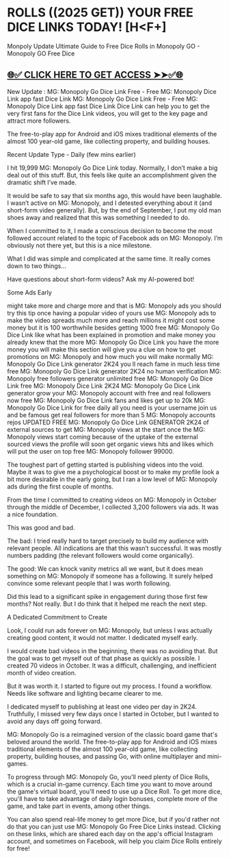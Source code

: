 # ROLLS ((2025 GET)) YOUR FREE DICE LINKS TODAY! [H<F+]

Monpoly Update Ultimate Guide to Free Dice Rolls in Monopoly GO - Monopoly GO Free Dice

 

## [🌐✅ CLICK HERE TO GET ACCESS ➤➤✅🌐](https://cutli.me/Mpldk)

 

New Update : MG: Monopoly Go Dice Link Free - Free MG: Monopoly Dice Link app fast Dice Link MG: Monopoly Go Dice Link Free - Free MG: Monopoly Dice Link app fast Dice Link Dice Link can help you to get the very first fans for the Dice Link videos, you will get to the key page and attract more followers.

 

The free-to-play app for Android and iOS mixes traditional elements of the almost 100 year-old game, like collecting property, and building houses.


Recent Update Type - Daily (few mins earlier)

I hit 19,999 MG: Monopoly Go Dice Link today. Normally, I don’t make a big deal out of this stuff. But, this feels like quite an accomplishment given the dramatic shift I’ve made.


It would be safe to say that six months ago, this would have been laughable. I wasn’t active on MG: Monopoly, and I detested everything about it (and short-form video generally). But, by the end of September, I put my old man shoes away and realized that this was something I needed to do.


When I committed to it, I made a conscious decision to become the most followed account related to the topic of Facebook ads on MG: Monopoly. I’m obviously not there yet, but this is a nice milestone.


What I did was simple and complicated at the same time. It really comes down to two things…


Have questions about short-form videos? Ask my AI-powered bot!


Some Ads Early

might take more and charge more and that is MG: Monopoly ads you should try this tip once having a popular video of yours use MG: Monopoly ads to make the video spreads much more and reach millions it might cost some money but it is 100 worthwhile besides getting 1000 free MG: Monopoly Go Dice Link like what has been explained in promotion and make money you already knew that the more MG: Monopoly Go Dice Link you have the more money you will make this section will give you a clue on how to get promotions on MG: Monopoly and how much you will make normally MG: Monopoly Go Dice Link generator 2K24 you ll reach fame in much less time free MG: Monopoly Go Dice Link generator 2K24 no human verification MG: Monopoly free followers generator unlimited free MG: Monopoly Go Dice Link free MG: Monopoly Dice Link 2K24 MG: Monopoly Go Dice Link generator grow your MG: Monopoly account with free and real followers now free MG: Monopoly Go Dice Link fans and likes get up to 20k MG: Monopoly Go Dice Link for free daily all you need is your username join us and be famous get real followers for more than 5 MG: Monopoly accounts rejos UPDATED FREE MG: Monopoly Go Dice Link GENERATOR 2K24 of external sources to get MG: Monopoly views at the start once the MG: Monopoly views start coming because of the uptake of the external sourced views the profile will soon get organic views hits and likes which will put the user on top free MG: Monopoly follower 99000.


The toughest part of getting started is publishing videos into the void. Maybe it was to give me a psychological boost or to make my profile look a bit more desirable in the early going, but I ran a low level of MG: Monopoly ads during the first couple of months.


From the time I committed to creating videos on MG: Monopoly in October through the middle of December, I collected 3,200 followers via ads. It was a nice foundation.


This was good and bad.


The bad: I tried really hard to target precisely to build my audience with relevant people. All indications are that this wasn’t successful. It was mostly numbers padding (the relevant followers would come organically).


The good: We can knock vanity metrics all we want, but it does mean something on MG: Monopoly if someone has a following. It surely helped convince some relevant people that I was worth following.


Did this lead to a significant spike in engagement during those first few months? Not really. But I do think that it helped me reach the next step.


A Dedicated Commitment to Create

Look, I could run ads forever on MG: Monopoly, but unless I was actually creating good content, it would not matter. I dedicated myself early.


I would create bad videos in the beginning, there was no avoiding that. But the goal was to get myself out of that phase as quickly as possible. I created 70 videos in October. It was a difficult, challenging, and inefficient month of video creation.


But it was worth it. I started to figure out my process. I found a workflow. Needs like software and lighting became clearer to me.


I dedicated myself to publishing at least one video per day in 2K24. Truthfully, I missed very few days once I started in October, but I wanted to avoid any days off going forward.


MG: Monopoly Go is a reimagined version of the classic board game that's beloved around the world. The free-to-play app for Android and iOS mixes traditional elements of the almost 100 year-old game, like collecting property, building houses, and passing Go, with online multiplayer and mini-games.


To progress through MG: Monopoly Go, you'll need plenty of Dice Rolls, which is a crucial in-game currency. Each time you want to move around the game's virtual board, you'll need to use up a Dice Roll. To get more dice, you'll have to take advantage of daily login bonuses, complete more of the game, and take part in events, among other things.


You can also spend real-life money to get more Dice, but if you'd rather not do that you can just use MG: Monopoly Go Free Dice Links instead. Clicking on these links, which are shared each day on the app's official Instagram account, and sometimes on Facebook, will help you claim Dice Rolls entirely for free!
